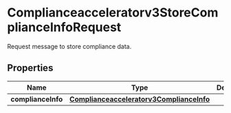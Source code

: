 

# Complianceacceleratorv3StoreComplianceInfoRequest

Request message to store compliance data.

## Properties

| Name | Type | Description | Notes |
|------------ | ------------- | ------------- | -------------|
|**complianceInfo** | [**Complianceacceleratorv3ComplianceInfo**](Complianceacceleratorv3ComplianceInfo.md) |  |  [optional] |



